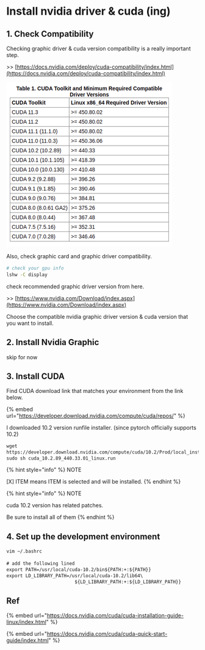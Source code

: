 # Install nvidia driver & cuda \(ing\)

## 1. Check Compatibility

Checking graphic driver & cuda version compatibility is a really important step.

&gt;&gt; [https://docs.nvidia.com/deploy/cuda-compatibility/index.html](https://docs.nvidia.com/deploy/cuda-compatibility/index.html)

![](.gitbook/assets/image.png)



Also, check graphic card and graphic driver compatibility.

```bash
# check your gpu info
lshw -C display
```

check recommended graphic driver version from here.

&gt;&gt; [https://www.nvidia.com/Download/index.aspx](https://www.nvidia.com/Download/index.aspx)



Choose the compatible nvidia graphic driver version & cuda version that you want to install.

## 2. Install Nvidia Graphic

skip for now

## 3. Install CUDA

Find CUDA download link that matches your environment from the link below.

{% embed url="https://developer.download.nvidia.com/compute/cuda/repos/" %}

I downloaded 10.2 version runfile installer. \(since pytorch officially supports 10.2\)

```text
wget https://developer.download.nvidia.com/compute/cuda/10.2/Prod/local_installers/cuda_10.2.89_440.33.01_linux.run
sudo sh cuda_10.2.89_440.33.01_linux.run
```

{% hint style="info" %}
NOTE

\[X\] ITEM means ITEM is selected and will be installed.
{% endhint %}

{% hint style="info" %}
NOTE

cuda 10.2 version has related patches.

Be sure to install all of them
{% endhint %}

## 4. Set up the development environment

```text
vim ~/.bashrc

# add the following lined
export PATH=/usr/local/cuda-10.2/bin${PATH:+:${PATH}}
export LD_LIBRARY_PATH=/usr/local/cuda-10.2/lib64\
                         ${LD_LIBRARY_PATH:+:${LD_LIBRARY_PATH}}
```

## Ref

{% embed url="https://docs.nvidia.com/cuda/cuda-installation-guide-linux/index.html" %}

{% embed url="https://docs.nvidia.com/cuda/cuda-quick-start-guide/index.html" %}



